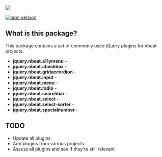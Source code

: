 <p>
  <a href="http://www.northernbeat.no/">
    <img src="http://www.northernbeat.no/wp-content/themes/NorthernBeat3/img/logo.svg">
  </a>
</p>

[![npm version](https://badge.fury.io/js/%40northernbeat%2Fjquery-plugins.svg)](https://badge.fury.io/js/%40northernbeat%2Fjquery-plugins)

## What is this package?

This package contains a set of commonly used jQuery plugins for nbeat projects.

- **jquery.nbeat.a11ymenu** - 
- **jquery.nbeat.checkbox** - 
- **jquery.nbeat.gridaccordion** - 
- **jquery.nbeat.input** - 
- **jquery.nbeat.menu** - 
- **jquery.nbeat.radio** - 
- **jquery.nbeat.searchbar** - 
- **jquery.nbeat.select** - 
- **jquery.nbeat.select-sorter** - 
- **jquery.nbeat.specialnumber** - 


## TODO
- Update all plugins
- Add plugins from various projects
- Assess all plugins and see if they're still relevant
